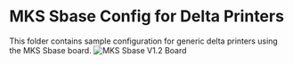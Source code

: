 # MKS Sbase Config for Delta Printers

This folder contains sample configuration for generic delta printers using the MKS Sbase board. 
![MKS Sbase V1.2 Board](Marlin/Marlin/src/config/examples/Mks/Sbase_Delta/media/mks_sbase_1_2.JPG?raw=true "MKS Sbase V1.2 board")